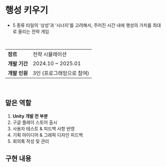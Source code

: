 # 행성 키우기
* 5 종류 타일의 ‘상성’과 ‘시너지’를 고려해서, 주어진 시간 내에 행성의 가치를 최대로 올리는 전략 게임

<br>

|                |                            |
|----------------|----------------------------|
|**장르**			   |전략 시뮬레이션          	  |
|**개발 기간**   |2024.10 ~ 2025.01           |
|**개발 인원**   |3인 (프로그래밍으로 참여)     |

<br> 

## 맡은 역할
1. **Unity 개발 전 부분**
2. 구글 플레이 스토어 출시
3. 사용자 테스트 & 피드백 사항 반영 
4. 기획 아이디어 & 그래픽 디자인 피드백 
5. 회의록 작성 및 관리

## 구현 내용
